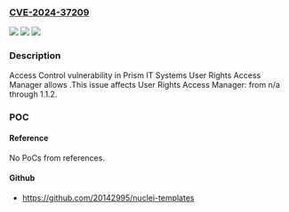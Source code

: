 ### [CVE-2024-37209](https://cve.mitre.org/cgi-bin/cvename.cgi?name=CVE-2024-37209)
![](https://img.shields.io/static/v1?label=Product&message=User%20Rights%20Access%20Manager&color=blue)
![](https://img.shields.io/static/v1?label=Version&message=n%2Fa%3C%3D%201.1.2%20&color=brighgreen)
![](https://img.shields.io/static/v1?label=Vulnerability&message=CWE-862%20Missing%20Authorization&color=brighgreen)

### Description

Access Control vulnerability in Prism IT Systems User Rights Access Manager allows .This issue affects User Rights Access Manager: from n/a through 1.1.2.

### POC

#### Reference
No PoCs from references.

#### Github
- https://github.com/20142995/nuclei-templates

